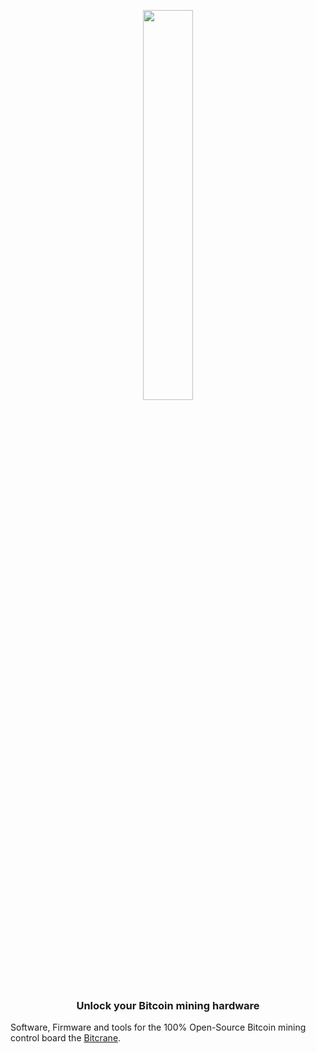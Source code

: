 <p align="center">
  <img src="https://github.com/BeeEvolved/CraneOS/blob/main/images/CraneOSlogoWhiteStroke.png" style="width: 40%;" >
</p>

<h3 align="center"> Unlock your Bitcoin mining hardware </h1>

<p align="center">
 
Software, Firmware and tools for the 100% Open-Source Bitcoin mining control board the [Bitcrane](https://github.com/skot/bitcrane).
</p>

